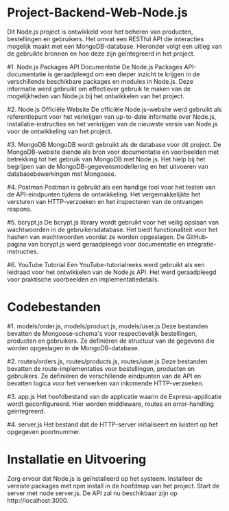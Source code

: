 # Project-Backend-Web-Node.js


Dit Node.js project is ontwikkeld voor het beheren van producten, bestellingen en gebruikers. Het omvat een RESTful API die interacties mogelijk maakt met een MongoDB-database. Hieronder volgt een uitleg van de gebruikte bronnen en hoe deze zijn geïntegreerd in het project.

#1. Node.js Packages API Documentatie
De Node.js Packages API-documentatie is geraadpleegd om een dieper inzicht te krijgen in de verschillende beschikbare packages en modules in Node.js. Deze informatie werd gebruikt om effectiever gebruik te maken van de mogelijkheden van Node.js bij het ontwikkelen van het project.

#2. Node.js Officiële Website
De officiële Node.js-website werd gebruikt als referentiepunt voor het verkrijgen van up-to-date informatie over Node.js, installatie-instructies en het verkrijgen van de nieuwste versie van Node.js voor de ontwikkeling van het project.

#3. MongoDB
MongoDB wordt gebruikt als de database voor dit project. De MongoDB-website diende als bron voor documentatie en voorbeelden met betrekking tot het gebruik van MongoDB met Node.js. Het hielp bij het begrijpen van de MongoDB-gegevensmodellering en het uitvoeren van databasebewerkingen met Mongoose.

#4. Postman
Postman is gebruikt als een handige tool voor het testen van de API-eindpunten tijdens de ontwikkeling. Het vergemakkelijkte het versturen van HTTP-verzoeken en het inspecteren van de ontvangen respons.

#5. bcrypt.js
De bcrypt.js library wordt gebruikt voor het veilig opslaan van wachtwoorden in de gebruikersdatabase. Het biedt functionaliteit voor het hashen van wachtwoorden voordat ze worden opgeslagen. De GitHub-pagina van bcrypt.js werd geraadpleegd voor documentatie en integratie-instructies.

#6. YouTube Tutorial
Een YouTube-tutorialreeks werd gebruikt als een leidraad voor het ontwikkelen van de Node.js API. Het werd geraadpleegd voor praktische voorbeelden en implementatiedetails.

# Codebestanden
#1. models/order.js, models/product.js, models/user.js
Deze bestanden bevatten de Mongoose-schema's voor respectievelijk bestellingen, producten en gebruikers. Ze definiëren de structuur van de gegevens die worden opgeslagen in de MongoDB-database.

#2. routes/orders.js, routes/products.js, routes/user.js
Deze bestanden bevatten de route-implementaties voor bestellingen, producten en gebruikers. Ze definiëren de verschillende eindpunten van de API en bevatten logica voor het verwerken van inkomende HTTP-verzoeken.

#3. app.js
Het hoofdbestand van de applicatie waarin de Express-applicatie wordt geconfigureerd. Hier worden middleware, routes en error-handling geïntegreerd.

#4. server.js
Het bestand dat de HTTP-server initialiseert en luistert op het opgegeven poortnummer.

# Installatie en Uitvoering
Zorg ervoor dat Node.js is geïnstalleerd op het systeem.
Installeer de vereiste packages met npm install in de hoofdmap van het project.
Start de server met node server.js.
De API zal nu beschikbaar zijn op http://localhost:3000.

